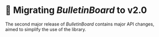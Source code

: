 # 🔖 Migrating _BulletinBoard_ to v2.0

The second major release of _BulletinBoard_ contains major API changes, aimed to simplify the use of the library.
